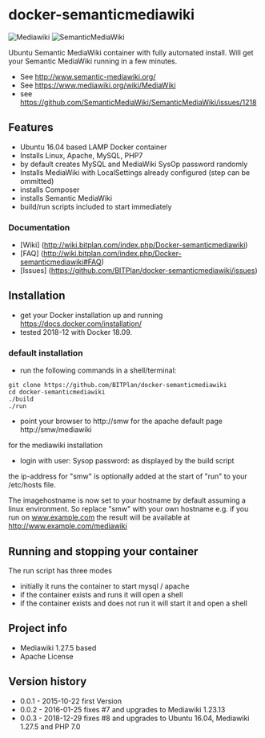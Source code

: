 # docker-semanticmediawiki
![Mediawiki](https://upload.wikimedia.org/wikipedia/commons/thumb/a/a3/MediaWiki_logo_1.png/128px-MediaWiki_logo_1.png)
![SemanticMediaWiki](http://semantic-mediawiki.org/w/images/7/7c/SMW_logo_142px.png)

Ubuntu Semantic MediaWiki container with fully automated install. 
Will get your Semantic MediaWiki running in a few minutes.

* See http://www.semantic-mediawiki.org/
* See  https://www.mediawiki.org/wiki/MediaWiki
* see https://github.com/SemanticMediaWiki/SemanticMediaWiki/issues/1218

## Features
* Ubuntu 16.04 based LAMP Docker container
* Installs Linux, Apache, MySQL, PHP7 
* by default creates MySQL and MediaWiki SysOp password randomly
* Installs MediaWiki with LocalSettings already configured (step can be ommitted)
* installs Composer
* installs Semantic MediaWiki
* build/run scripts included to start immediately

### Documentation
* [Wiki]   (http://wiki.bitplan.com/index.php/Docker-semanticmediawiki) 
* [FAQ]    (http://wiki.bitplan.com/index.php/Docker-semanticmediawiki#FAQ) 
* [Issues] (https://github.com/BITPlan/docker-semanticmediawiki/issues)

## Installation
* get your Docker installation up and running https://docs.docker.com/installation/
* tested 2018-12 with Docker 18.09.

### default installation
* run the following commands in a shell/terminal:
```
git clone https://github.com/BITPlan/docker-semanticmediawiki
cd docker-semanticmediawiki
./build
./run
```

* point your browser to 
  http://smw
for the apache default page
  http://smw/mediawiki

for the mediawiki installation
* login with
user: Sysop
password: as displayed by the build script

the ip-address for "smw" is optionally added at the start of "run" to your /etc/hosts file.

The imagehostname is now set to your hostname by default assuming a linux environment.
So replace "smw" with your own hostname e.g. if you run on www.example.com the result will be available
at http://www.example.com/mediawiki


## Running and stopping your container
The run script has three modes
* initially it runs the container to start mysql / apache
* if the container exists and runs it will open a shell
* if the container exists and does not run it will start it and open a shell

## Project info
* Mediawiki 1.27.5 based
* Apache License

## Version history
* 0.0.1 - 2015-10-22 first Version
* 0.0.2 - 2016-01-25 fixes #7 and upgrades to Mediawiki 1.23.13
* 0.0.3 - 2018-12-29 fixes #8 and upgrades to Ubuntu 16.04, Mediawiki 1.27.5 and PHP 7.0

